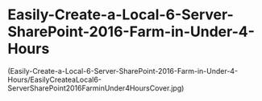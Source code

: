 # Easily-Create-a-Local-6-Server-SharePoint-2016-Farm-in-Under-4-Hours
(Easily-Create-a-Local-6-Server-SharePoint-2016-Farm-in-Under-4-Hours/EasilyCreateaLocal6-ServerSharePoint2016FarminUnder4HoursCover.jpg)
